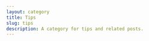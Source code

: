 ```yaml
---
layout: category
title: Tips
slug: tips
description: A category for tips and related posts.
---
```


